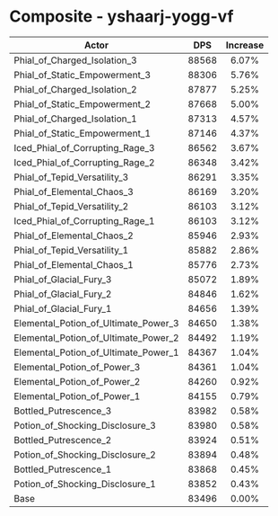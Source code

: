 # Composite - yshaarj-yogg-vf
| Actor | DPS | Increase |
|---|:---:|:---:|
|Phial_of_Charged_Isolation_3|88568|6.07%|
|Phial_of_Static_Empowerment_3|88306|5.76%|
|Phial_of_Charged_Isolation_2|87877|5.25%|
|Phial_of_Static_Empowerment_2|87668|5.00%|
|Phial_of_Charged_Isolation_1|87313|4.57%|
|Phial_of_Static_Empowerment_1|87146|4.37%|
|Iced_Phial_of_Corrupting_Rage_3|86562|3.67%|
|Iced_Phial_of_Corrupting_Rage_2|86348|3.42%|
|Phial_of_Tepid_Versatility_3|86291|3.35%|
|Phial_of_Elemental_Chaos_3|86169|3.20%|
|Phial_of_Tepid_Versatility_2|86103|3.12%|
|Iced_Phial_of_Corrupting_Rage_1|86103|3.12%|
|Phial_of_Elemental_Chaos_2|85946|2.93%|
|Phial_of_Tepid_Versatility_1|85882|2.86%|
|Phial_of_Elemental_Chaos_1|85776|2.73%|
|Phial_of_Glacial_Fury_3|85072|1.89%|
|Phial_of_Glacial_Fury_2|84846|1.62%|
|Phial_of_Glacial_Fury_1|84656|1.39%|
|Elemental_Potion_of_Ultimate_Power_3|84650|1.38%|
|Elemental_Potion_of_Ultimate_Power_2|84492|1.19%|
|Elemental_Potion_of_Ultimate_Power_1|84367|1.04%|
|Elemental_Potion_of_Power_3|84361|1.04%|
|Elemental_Potion_of_Power_2|84260|0.92%|
|Elemental_Potion_of_Power_1|84155|0.79%|
|Bottled_Putrescence_3|83982|0.58%|
|Potion_of_Shocking_Disclosure_3|83980|0.58%|
|Bottled_Putrescence_2|83924|0.51%|
|Potion_of_Shocking_Disclosure_2|83894|0.48%|
|Bottled_Putrescence_1|83868|0.45%|
|Potion_of_Shocking_Disclosure_1|83852|0.43%|
|Base|83496|0.00%|
